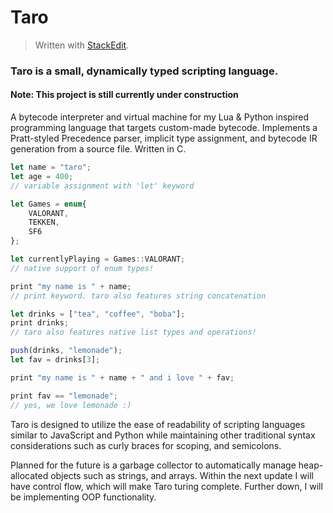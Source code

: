 
# Taro
> Written with [StackEdit](https://stackedit.io/).
### Taro is a small, dynamically typed scripting language. 
#### Note: This project is still currently under construction

A bytecode interpreter and virtual machine for my Lua & Python inspired programming language that targets custom-made bytecode. Implements a Pratt-styled Precedence parser, implicit type assignment, and bytecode IR generation from a source file. Written in C.

```js
let name = "taro";
let age = 400;
// variable assignment with 'let' keyword

let Games = enum{
	VALORANT,
	TEKKEN,
	SF6
};

let currentlyPlaying = Games::VALORANT;
// native support of enum types!

print "my name is " + name;
// print keyword. taro also features string concatenation

let drinks = ["tea", "coffee", "boba"];
print drinks;
// taro also features native list types and operations!

push(drinks, "lemonade");
let fav = drinks[3];

print "my name is " + name + " and i love " + fav;

print fav == "lemonade";
// yes, we love lemonade :)
```
Taro is designed to utilize the ease of readability of scripting languages similar to JavaScript and Python while maintaining other traditional syntax  considerations such as curly braces for scoping, and semicolons. 

Planned for the future is a garbage collector to automatically manage heap-allocated objects such as strings, and arrays. Within the next update I will have control flow, which will make Taro turing complete. Further down, I will be implementing OOP functionality.


